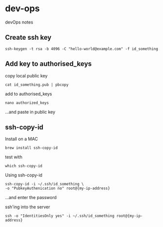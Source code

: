 # dev-ops
devOps notes

## Create ssh key
```
ssh-keygen -t rsa -b 4096 -C "hello-world@example.com" -f id_something
```
## Add key to authorised_keys

copy local public key
```
cat id_something.pub | pbcopy 
```

add to authorised_keys
```
nano authorized_keys
```
...and paste in public key 

## ssh-copy-id
Install on a MAC
```
brew install ssh-copy-id
```

test with
```
which ssh-copy-id
``` 

Using ssh-copy-id
```
ssh-copy-id -i ~/.ssh/id_something \
-o "PubkeyAuthenication no" root@{my-ip-address}
```
...and enter the password

ssh'ing into the server
```
ssh -o "IdentitiesOnly yes" -i ~/.ssh/id_something root@{my-ip-address}
```
